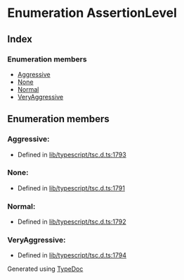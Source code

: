 # Enumeration AssertionLevel


## Index

### Enumeration members
* [Aggressive](ts.assertionlevel.md#aggressive)
* [None](ts.assertionlevel.md#none)
* [Normal](ts.assertionlevel.md#normal)
* [VeryAggressive](ts.assertionlevel.md#veryaggressive)

## Enumeration members

### Aggressive: 

* Defined in [lib/typescript/tsc.d.ts:1793](https://github.com/kimamula/typedoc/blob/HEAD/src/lib/typescript/tsc.d.ts#L1793)


### None: 

* Defined in [lib/typescript/tsc.d.ts:1791](https://github.com/kimamula/typedoc/blob/HEAD/src/lib/typescript/tsc.d.ts#L1791)


### Normal: 

* Defined in [lib/typescript/tsc.d.ts:1792](https://github.com/kimamula/typedoc/blob/HEAD/src/lib/typescript/tsc.d.ts#L1792)


### VeryAggressive: 

* Defined in [lib/typescript/tsc.d.ts:1794](https://github.com/kimamula/typedoc/blob/HEAD/src/lib/typescript/tsc.d.ts#L1794)



Generated using [TypeDoc](http://typedoc.io)
